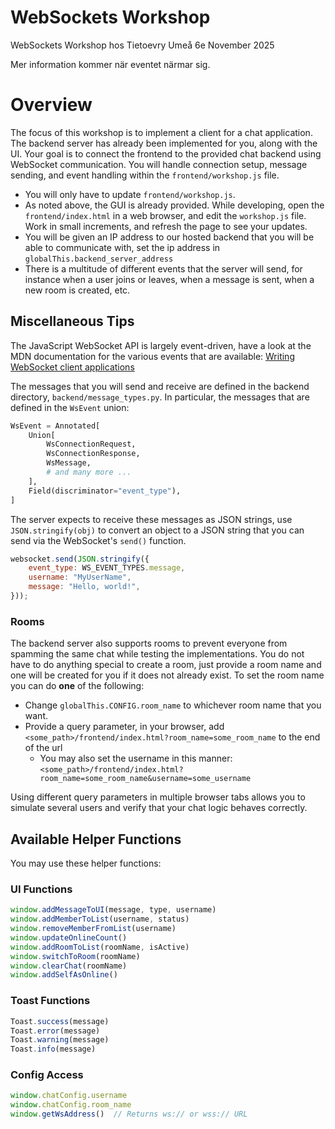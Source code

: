# WebSockets Workshop
WebSockets Workshop hos Tietoevry Umeå 6e November 2025

Mer information kommer när eventet närmar sig.

# Overview
The focus of this workshop is to implement a client for a chat application. The backend server has already been implemented for you, along with the UI.
Your goal is to connect the frontend to the provided chat backend using WebSocket communication. You will handle connection setup, message sending, and event handling within the `frontend/workshop.js` file.

- You will only have to update `frontend/workshop.js`.
- As noted above, the GUI is already provided. While developing, open the `frontend/index.html` in a web browser, and edit the `workshop.js` file. Work in small increments, and refresh the page to see your updates.
- You will be given an IP address to our hosted backend that you will be able to communicate with, set the ip address in `globalThis.backend_server_address`
- There is a multitude of different events that the server will send, for instance when a user joins or leaves, when a message is sent, when a new room is created, etc.

## Miscellaneous Tips
The JavaScript WebSocket API is largely event-driven, have a look at the MDN documentation for the various events that are available:
[Writing WebSocket client applications](https://developer.mozilla.org/en-US/docs/Web/API/WebSockets_API/Writing_WebSocket_client_applications)


The messages that you will send and receive are defined in the backend directory, `backend/message_types.py`.
In particular, the messages that are defined in the `WsEvent` union:

```python
WsEvent = Annotated[
    Union[
        WsConnectionRequest,
        WsConnectionResponse,
        WsMessage,
        # and many more ...
    ],
    Field(discriminator="event_type"),
]
```

The server expects to receive these messages as JSON strings, use `JSON.stringify(obj)` to convert an object to a JSON string that you can send via the WebSocket's `send()` function.
```javascript
websocket.send(JSON.stringify({
    event_type: WS_EVENT_TYPES.message,
    username: "MyUserName",
    message: "Hello, world!",
}));
```

### Rooms
The backend server also supports rooms to prevent everyone from spamming the same chat while testing the implementations.
You do not have to do anything special to create a room, just provide a room name and one will be created for you if it does not already exist.
To set the room name you can do **one** of the following:
- Change `globalThis.CONFIG.room_name` to whichever room name that you want.
- Provide a query parameter, in your browser, add `<some_path>/frontend/index.html?room_name=some_room_name` to the end of the url
    - You may also set the username in this manner: `<some_path>/frontend/index.html?room_name=some_room_name&username=some_username`

Using different query parameters in multiple browser tabs allows you to simulate several users and verify that your chat logic behaves correctly.

## Available Helper Functions
You may use these helper functions:

### UI Functions
```javascript
window.addMessageToUI(message, type, username)
window.addMemberToList(username, status)
window.removeMemberFromList(username)
window.updateOnlineCount()
window.addRoomToList(roomName, isActive)
window.switchToRoom(roomName)
window.clearChat(roomName)
window.addSelfAsOnline()
```

### Toast Functions
```javascript
Toast.success(message)
Toast.error(message)
Toast.warning(message)
Toast.info(message)
```

### Config Access
```javascript
window.chatConfig.username
window.chatConfig.room_name
window.getWsAddress()  // Returns ws:// or wss:// URL
```
